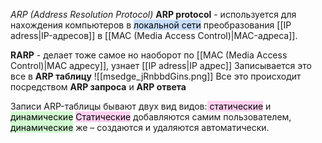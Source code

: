 *ARP (Address Resolution Protocol)*
**ARP protocol** - используется для нахождения компьютеров в <mark style="background: #ADCCFFA6;">локальной сети</mark>  преобразования [[IP adress|IP-адресов]] в [[MAC (Media Access Control)|MAC-адреса]].

**RARP** - делает тоже самое но наоборот по [[MAC (Media Access Control)|MAC адресу]], узнает [[IP adress|IP адрес]]
Записывается это все в **ARP таблицу**
![[msedge_jRnbbdGins.png]]
Все это происходит посредством **ARP запроса** и **ARP ответа**



Записи ARP-таблицы бывают двух вид видов:<mark style="background: #FFB8EBA6;"> статические</mark> и <mark style="background: #BBFABBA6;">динамические</mark> 
<mark style="background: #FFB8EBA6;">Статические</mark> добавляются самим пользователем, <mark style="background: #BBFABBA6;">динамические</mark> же – создаются и удаляются автоматически.